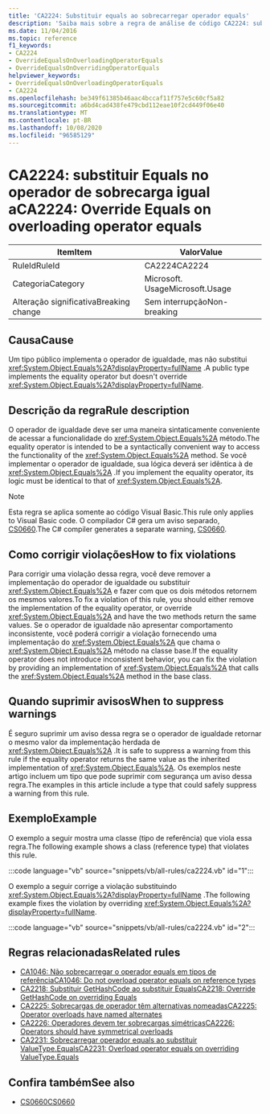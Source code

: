 ```yaml
---
title: 'CA2224: Substituir equals ao sobrecarregar operador equals'
description: 'Saiba mais sobre a regra de análise de código CA2224: substituir Equals no operador de sobrecarga é igual a'
ms.date: 11/04/2016
ms.topic: reference
f1_keywords:
- CA2224
- OverrideEqualsOnOverloadingOperatorEquals
- OverrideEqualsOnOverridingOperatorEquals
helpviewer_keywords:
- OverrideEqualsOnOverloadingOperatorEquals
- CA2224
ms.openlocfilehash: be349f61385b46aac4bccaf11f757e5c60cf5a82
ms.sourcegitcommit: a6bd4cad438fe479cbd112eae10f2cd449f06e40
ms.translationtype: MT
ms.contentlocale: pt-BR
ms.lasthandoff: 10/08/2020
ms.locfileid: "96585129"
---
```

# <a name="ca2224-override-equals-on-overloading-operator-equals"></a><span data-ttu-id="babd9-103">CA2224: substituir Equals no operador de sobrecarga igual a</span><span class="sxs-lookup"><span data-stu-id="babd9-103">CA2224: Override Equals on overloading operator equals</span></span>

|<span data-ttu-id="babd9-104">Item</span><span class="sxs-lookup"><span data-stu-id="babd9-104">Item</span></span>|<span data-ttu-id="babd9-105">Valor</span><span class="sxs-lookup"><span data-stu-id="babd9-105">Value</span></span>|
|-|-|
|<span data-ttu-id="babd9-106">RuleId</span><span class="sxs-lookup"><span data-stu-id="babd9-106">RuleId</span></span>|<span data-ttu-id="babd9-107">CA2224</span><span class="sxs-lookup"><span data-stu-id="babd9-107">CA2224</span></span>|
|<span data-ttu-id="babd9-108">Categoria</span><span class="sxs-lookup"><span data-stu-id="babd9-108">Category</span></span>|<span data-ttu-id="babd9-109">Microsoft. Usage</span><span class="sxs-lookup"><span data-stu-id="babd9-109">Microsoft.Usage</span></span>|
|<span data-ttu-id="babd9-110">Alteração significativa</span><span class="sxs-lookup"><span data-stu-id="babd9-110">Breaking change</span></span>|<span data-ttu-id="babd9-111">Sem interrupção</span><span class="sxs-lookup"><span data-stu-id="babd9-111">Non-breaking</span></span>|

## <a name="cause"></a><span data-ttu-id="babd9-112">Causa</span><span class="sxs-lookup"><span data-stu-id="babd9-112">Cause</span></span>

<span data-ttu-id="babd9-113">Um tipo público implementa o operador de igualdade, mas não substitui <xref:System.Object.Equals%2A?displayProperty=fullName> .</span><span class="sxs-lookup"><span data-stu-id="babd9-113">A public type implements the equality operator but doesn't override <xref:System.Object.Equals%2A?displayProperty=fullName>.</span></span>

## <a name="rule-description"></a><span data-ttu-id="babd9-114">Descrição da regra</span><span class="sxs-lookup"><span data-stu-id="babd9-114">Rule description</span></span>

<span data-ttu-id="babd9-115">O operador de igualdade deve ser uma maneira sintaticamente conveniente de acessar a funcionalidade do <xref:System.Object.Equals%2A> método.</span><span class="sxs-lookup"><span data-stu-id="babd9-115">The equality operator is intended to be a syntactically convenient way to access the functionality of the <xref:System.Object.Equals%2A> method.</span></span> <span data-ttu-id="babd9-116">Se você implementar o operador de igualdade, sua lógica deverá ser idêntica à de <xref:System.Object.Equals%2A> .</span><span class="sxs-lookup"><span data-stu-id="babd9-116">If you implement the equality operator, its logic must be identical to that of <xref:System.Object.Equals%2A>.</span></span>

> [!NOTE]
> <span data-ttu-id="babd9-117">Esta regra se aplica somente ao código Visual Basic.</span><span class="sxs-lookup"><span data-stu-id="babd9-117">This rule only applies to Visual Basic code.</span></span> <span data-ttu-id="babd9-118">O compilador C# gera um aviso separado, [CS0660](../../../csharp/misc/cs0660.md).</span><span class="sxs-lookup"><span data-stu-id="babd9-118">The C# compiler generates a separate warning, [CS0660](../../../csharp/misc/cs0660.md).</span></span>

## <a name="how-to-fix-violations"></a><span data-ttu-id="babd9-119">Como corrigir violações</span><span class="sxs-lookup"><span data-stu-id="babd9-119">How to fix violations</span></span>

<span data-ttu-id="babd9-120">Para corrigir uma violação dessa regra, você deve remover a implementação do operador de igualdade ou substituir <xref:System.Object.Equals%2A> e fazer com que os dois métodos retornem os mesmos valores.</span><span class="sxs-lookup"><span data-stu-id="babd9-120">To fix a violation of this rule, you should either remove the implementation of the equality operator, or override <xref:System.Object.Equals%2A> and have the two methods return the same values.</span></span> <span data-ttu-id="babd9-121">Se o operador de igualdade não apresentar comportamento inconsistente, você poderá corrigir a violação fornecendo uma implementação do <xref:System.Object.Equals%2A> que chama o <xref:System.Object.Equals%2A> método na classe base.</span><span class="sxs-lookup"><span data-stu-id="babd9-121">If the equality operator does not introduce inconsistent behavior, you can fix the violation by providing an implementation of <xref:System.Object.Equals%2A> that calls the <xref:System.Object.Equals%2A> method in the base class.</span></span>

## <a name="when-to-suppress-warnings"></a><span data-ttu-id="babd9-122">Quando suprimir avisos</span><span class="sxs-lookup"><span data-stu-id="babd9-122">When to suppress warnings</span></span>

<span data-ttu-id="babd9-123">É seguro suprimir um aviso dessa regra se o operador de igualdade retornar o mesmo valor da implementação herdada de <xref:System.Object.Equals%2A> .</span><span class="sxs-lookup"><span data-stu-id="babd9-123">It is safe to suppress a warning from this rule if the equality operator returns the same value as the inherited implementation of <xref:System.Object.Equals%2A>.</span></span> <span data-ttu-id="babd9-124">Os exemplos neste artigo incluem um tipo que pode suprimir com segurança um aviso dessa regra.</span><span class="sxs-lookup"><span data-stu-id="babd9-124">The examples in this article include a type that could safely suppress a warning from this rule.</span></span>

## <a name="example"></a><span data-ttu-id="babd9-125">Exemplo</span><span class="sxs-lookup"><span data-stu-id="babd9-125">Example</span></span>

<span data-ttu-id="babd9-126">O exemplo a seguir mostra uma classe (tipo de referência) que viola essa regra.</span><span class="sxs-lookup"><span data-stu-id="babd9-126">The following example shows a class (reference type) that violates this rule.</span></span>

:::code language="vb" source="snippets/vb/all-rules/ca2224.vb" id="1":::

<span data-ttu-id="babd9-127">O exemplo a seguir corrige a violação substituindo <xref:System.Object.Equals%2A?displayProperty=fullName> .</span><span class="sxs-lookup"><span data-stu-id="babd9-127">The following example fixes the violation by overriding <xref:System.Object.Equals%2A?displayProperty=fullName>.</span></span>

:::code language="vb" source="snippets/vb/all-rules/ca2224.vb" id="2":::

## <a name="related-rules"></a><span data-ttu-id="babd9-128">Regras relacionadas</span><span class="sxs-lookup"><span data-stu-id="babd9-128">Related rules</span></span>

- [<span data-ttu-id="babd9-129">CA1046: Não sobrecarregar o operador equals em tipos de referência</span><span class="sxs-lookup"><span data-stu-id="babd9-129">CA1046: Do not overload operator equals on reference types</span></span>](ca1046.md)
- [<span data-ttu-id="babd9-130">CA2218: Substituir GetHashCode ao substituir Equals</span><span class="sxs-lookup"><span data-stu-id="babd9-130">CA2218: Override GetHashCode on overriding Equals</span></span>](ca2218.md)
- [<span data-ttu-id="babd9-131">CA2225: Sobrecargas de operador têm alternativas nomeadas</span><span class="sxs-lookup"><span data-stu-id="babd9-131">CA2225: Operator overloads have named alternates</span></span>](ca2225.md)
- [<span data-ttu-id="babd9-132">CA2226: Operadores devem ter sobrecargas simétricas</span><span class="sxs-lookup"><span data-stu-id="babd9-132">CA2226: Operators should have symmetrical overloads</span></span>](ca2226.md)
- [<span data-ttu-id="babd9-133">CA2231: Sobrecarregar operador equals ao substituir ValueType.Equals</span><span class="sxs-lookup"><span data-stu-id="babd9-133">CA2231: Overload operator equals on overriding ValueType.Equals</span></span>](ca2231.md)

## <a name="see-also"></a><span data-ttu-id="babd9-134">Confira também</span><span class="sxs-lookup"><span data-stu-id="babd9-134">See also</span></span>

- [<span data-ttu-id="babd9-135">CS0660</span><span class="sxs-lookup"><span data-stu-id="babd9-135">CS0660</span></span>](../../../csharp/misc/cs0660.md)
